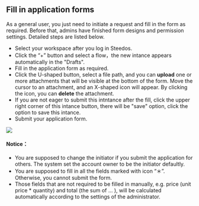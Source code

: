 ## Fill in application forms

 As a general user, you just need to initiate a request and fill in the form as required. Before that, admins have finished form designs and permission settings. Detailed steps are listed below.

- Select your workspace after you log in Steedos.
- Click the “+” button and select a flow，the new intance appears automatically in the "Drafts".
- Fill in the application form as required.
- Click the U-shaped button, select a file path, and you can **upload** one or more attachments that will be visible at the bottom of the form. Move the cursor to an attachment, and an X-shaped icon will appear. By clicking the icon, you can **delete** the attachment.
- If you are not eager to submit this intntance after the fill, click the upper right corner of this intance button, there will be "save" option, click the option to save this intance.
- Submit your application form.

![](/assets/us/workflow/add.png)

#### Notice：
- You are supposed to change the initiator if you submit the application for others. The system set the account owner to be the initiator defaultly.
- You are supposed to fill in all the fields marked with icon “＊”. Otherwise, you cannot submit the form.
- Those fields that are not required to be filled in manually, e.g. price (unit price * quantity) and total (the sum of ... ), will be calculated automatically according to the settings of the administrator. 

